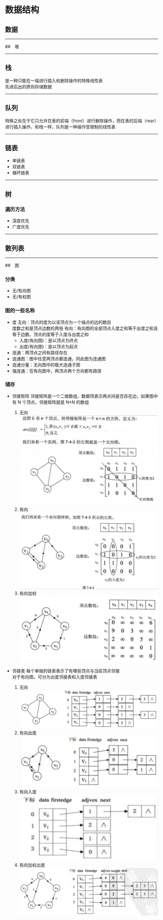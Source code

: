 # 数据结构

## 数据
****

##　堆
****

## 栈
是一种只能在一端进行插入和删除操作的特殊线性表  
先进后出的原则存储数据  
****

## 队列
特殊之处在于它只允许在表的前端（front）进行删除操作，而在表的后端（rear）进行插入操作，和栈一样，队列是一种操作受限制的线性表  
****

## 链表
- 单链表
- 双链表
- 循环链表
****

## 树
### 遍历方法
- 深度优先
- 广度优先
****

## 散列表
****

##　图
### 分类
- 无/有向图
- 无/有权图
### 图的一些名称
- 度
  无向：顶点的度为以该顶点为一个端点的边的数目  
        度数之和是顶点边数的两倍
  有向：有向图的全部顶点入度之和等于出度之和且等于边数。顶点的度等于入度与出度之和
  - 入度(有向图)：是以顶点为终点  
  - 出度(有向图)：是以顶点为起点
- 连通：两顶点之间有路径存在
- 连通图：图中任意两顶点都连通，同此图为连通图
- 连通分量：无向图中的极大连通子图
- 强连通：在有向图中，两顶点两个方向都有路径
### 储存
- 邻接矩阵
  邻接矩阵是一个二维数组，数据项表示两点间是否存在边，如果图中有 N 个顶点，邻接矩阵就是 N*N 的数组  
  1. 无向
     ![](./images/tree1.png)
  2. 有向
     ![](./images/tree2.png)
  3. 有向加权
     ![](./images/tree3.png)
  
- 邻接表
  每个单独的链表表示了有哪些顶点与当前顶点邻接  
  对于有向图，可分为出度邻接表和入度邻接表
  1. 无向
  ![](./images/tree4.png)
  1. 有向出度
  ![](./images/tree5.png)
  3. 有向入度
  ![](./images/tree6.png)
  4. 有向加权出度
  ![](./images/tree7.png)